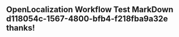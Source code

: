 <properties
ms.topic="hero-topic"
ms.test1="hero-topic"
ms.test2="test"/>

## OpenLocalization Workflow Test MarkDown d118054c-1567-4800-bfb4-f218fba9a32e thanks!
